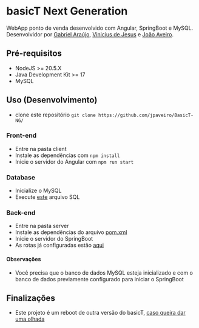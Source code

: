 # basicT Next Generation

WebApp ponto de venda desenvolvido com Angular, SpringBoot e MySQL.
Desenvolvidor por [Gabriel Araújo](https://github.com/themyntt), [Vinicius de Jesus](https://github.com/viniciusdevjesus) e [João Aveiro](https://github.com/jpaveiro).

## Pré-requisitos
- NodeJS >= 20.5.X
- Java Development Kit >= 17
- MySQL

## Uso (Desenvolvimento)
- clone este repositório ```git clone https://github.com/jpaveiro/BasicT-NG/```

### Front-end
- Entre na pasta client
- Instale as dependências com ```npm install```
- Inicie o servidor do Angular com ```npm run start```

### Database
- Inicialize o MySQL
- Execute [este](./server/database/schema.sql) arquivo SQL

### Back-end
- Entre na pasta server
- Instale as dependências do arquivo [pom.xml](./server/pom.xml)
- Inicie o servidor do SpringBoot
- As rotas já configuradas estão [aqui](./server/integration/README.md)

#### Observações
- Você precisa que o banco de dados MySQL esteja inicializado e com o banco de dados previamente configurado para iniciar o SpringBoot

## Finalizações
- Este projeto é um reboot de outra versão do basicT, [caso queira dar uma olhada](https://github.com/themyntt/basicT)